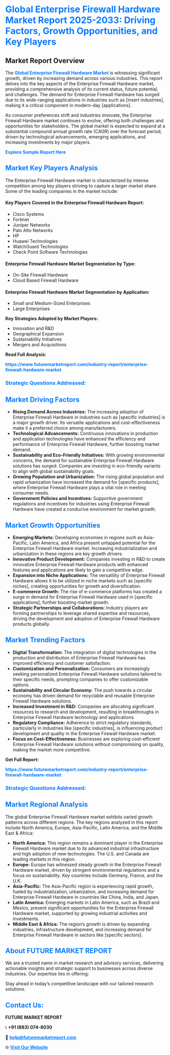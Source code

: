 <h1 style="color: #007BFF;">Global Enterprise Firewall Hardware Market Report 2025-2033: Driving Factors, Growth Opportunities, and Key Players</h1>

<section id="overview">
<h2>Market Report Overview</h2>
<p>The <a href="https://www.futuremarketreport.com/industry-report/enterprise-firewall-hardware-market" style="color: #007BFF; text-decoration: none;"><strong>Global Enterprise Firewall Hardware Market</strong></a> is witnessing significant growth, driven by increasing demand across various industries. This report delves into the key aspects of the Enterprise Firewall Hardware market, providing a comprehensive analysis of its current status, future potential, and challenges. The demand for Enterprise Firewall Hardware has surged due to its wide-ranging applications in industries such as [insert industries], making it a critical component in modern-day [applications].</p>
<p>As consumer preferences shift and industries innovate, the Enterprise Firewall Hardware market continues to evolve, offering both challenges and opportunities for stakeholders. The global market is expected to expand at a substantial compound annual growth rate (CAGR) over the forecast period, driven by technological advancements, emerging applications, and increasing investments by major players.</p>
</section>

<section id="overview">
<p><a href="https://www.futuremarketreport.com/request-sample/reportId=56214" style="color: #007BFF; text-decoration: none;"><strong>Explore Sample Report Here</strong></a></p>
</section>

<section id="key-players">
<h2 style="color: #007BFF;">Market Key Players Analysis</h2>
<p>The Enterprise Firewall Hardware market is characterized by intense competition among key players striving to capture a larger market share. Some of the leading companies in the market include:</p>
<h4>Key Players Covered in the Enterprise Firewall Hardware Report:</h4>
<ul><li>Cisco Systems</li><li>Fortinet</li><li>Juniper Networks</li><li>Palo Alto Networks</li><li>HP</li><li>Huawei Technologies</li><li>WatchGuard Technologies</li><li>Check Point Software Technologies</li></ul>
<h4>Enterprise Firewall Hardware Market Segmentation by Type:</h4>
<ul><li>On-Site Firewall Hardware</li><li>Cloud Based Firewall Hardware</li></ul>

<h4>Enterprise Firewall Hardware Market Segmentation by Application:</h4>
<ul><li>Small and Medium-Sized Enterprises</li><li>Large Enterprises</li></ul>
<p><strong>Key Strategies Adopted by Market Players:</strong></p>
<ul>
<li>Innovation and R&D</li>
<li>Geographical Expansion</li>
<li>Sustainability Initiatives</li>
<li>Mergers and Acquisitions</li>
</ul>
</section>

<section>
<p><strong>Read Full Analysis: </strong></p><a href="https://www.futuremarketreport.com/industry-report/enterprise-firewall-hardware-market" style="color: #007BFF; text-decoration: none;"><strong>https://www.futuremarketreport.com/industry-report/enterprise-firewall-hardware-market</strong></a>
<h3 style="color: #007BFF;">Strategic Questions Addressed:</h3>
</section>

<section id="driving-factors">
<h2 style="color: #007BFF;">Market Driving Factors</h2>
<ul>
<li><strong>Rising Demand Across Industries:</strong> The increasing adoption of Enterprise Firewall Hardware in industries such as [specific industries] is a major growth driver. Its versatile applications and cost-effectiveness make it a preferred choice among manufacturers.</li>
<li><strong>Technological Advancements:</strong> Continuous innovations in production and application technologies have enhanced the efficiency and performance of Enterprise Firewall Hardware, further boosting market demand.</li>
<li><strong>Sustainability and Eco-Friendly Initiatives:</strong> With growing environmental concerns, the demand for sustainable Enterprise Firewall Hardware solutions has surged. Companies are investing in eco-friendly variants to align with global sustainability goals.</li>
<li><strong>Growing Population and Urbanization:</strong> The rising global population and rapid urbanization have increased the demand for [specific products], where Enterprise Firewall Hardware plays a vital role in meeting consumer needs.</li>
<li><strong>Government Policies and Incentives:</strong> Supportive government regulations and incentives for industries using Enterprise Firewall Hardware have created a conducive environment for market growth.</li>
</ul>
</section>

<section id="growth-opportunities">
<h2 style="color: #007BFF;">Market Growth Opportunities</h2>
<ul>
<li><strong>Emerging Markets:</strong> Developing economies in regions such as Asia-Pacific, Latin America, and Africa present untapped potential for the Enterprise Firewall Hardware market. Increasing industrialization and urbanization in these regions are key growth drivers.</li>
<li><strong>Innovative Product Development:</strong> Companies investing in R&D to create innovative Enterprise Firewall Hardware products with enhanced features and applications are likely to gain a competitive edge.</li>
<li><strong>Expansion into Niche Applications:</strong> The versatility of Enterprise Firewall Hardware allows it to be utilized in niche markets such as [specific niches], creating opportunities for growth and diversification.</li>
<li><strong>E-commerce Growth:</strong> The rise of e-commerce platforms has created a surge in demand for Enterprise Firewall Hardware used in [specific applications], further boosting market growth.</li>
<li><strong>Strategic Partnerships and Collaborations:</strong> Industry players are forming partnerships to leverage shared expertise and resources, driving the development and adoption of Enterprise Firewall Hardware products globally.</li>
</ul>
</section>

<section id="trending-factors">
<h2 style="color: #007BFF;">Market Trending Factors</h2>
<ul>
<li><strong>Digital Transformation:</strong> The integration of digital technologies in the production and distribution of Enterprise Firewall Hardware has improved efficiency and customer satisfaction.</li>
<li><strong>Customization and Personalization:</strong> Consumers are increasingly seeking personalized Enterprise Firewall Hardware solutions tailored to their specific needs, prompting companies to offer customizable options.</li>
<li><strong>Sustainability and Circular Economy:</strong> The push towards a circular economy has driven demand for recyclable and reusable Enterprise Firewall Hardware solutions.</li>
<li><strong>Increased Investment in R&D:</strong> Companies are allocating significant resources to research and development, resulting in breakthroughs in Enterprise Firewall Hardware technology and applications.</li>
<li><strong>Regulatory Compliance:</strong> Adherence to strict regulatory standards, particularly in industries like [specific industries], is influencing product development and quality in the Enterprise Firewall Hardware market.</li>
<li><strong>Focus on Cost-Effectiveness:</strong> Businesses are exploring cost-efficient Enterprise Firewall Hardware solutions without compromising on quality, making the market more competitive.</li>
</ul>
</section>

<section>
<p><strong>Get Full Report: </strong></p><a href="https://www.futuremarketreport.com/industry-report/enterprise-firewall-hardware-market" style="color: #007BFF; text-decoration: none;"><strong>https://www.futuremarketreport.com/industry-report/enterprise-firewall-hardware-market</strong></a>
<h3 style="color: #007BFF;">Strategic Questions Addressed:</h3>
</section>


<section id="regional-analysis">
<h2 style="color: #007BFF;">Market Regional Analysis</h2>
<p>The global Enterprise Firewall Hardware market exhibits varied growth patterns across different regions. The key regions analyzed in this report include North America, Europe, Asia-Pacific, Latin America, and the Middle East & Africa:</p>
<ul>
<li><strong>North America:</strong> This region remains a dominant player in the Enterprise Firewall Hardware market due to its advanced industrial infrastructure and high adoption of new technologies. The U.S. and Canada are leading markets in this region.</li>
<li><strong>Europe:</strong> Europe has witnessed steady growth in the Enterprise Firewall Hardware market, driven by stringent environmental regulations and a focus on sustainability. Key countries include Germany, France, and the U.K.</li>
<li><strong>Asia-Pacific:</strong> The Asia-Pacific region is experiencing rapid growth, fueled by industrialization, urbanization, and increasing demand for Enterprise Firewall Hardware in countries like China, India, and Japan.</li>
<li><strong>Latin America:</strong> Emerging markets in Latin America, such as Brazil and Mexico, present significant opportunities for the Enterprise Firewall Hardware market, supported by growing industrial activities and investments.</li>
<li><strong>Middle East & Africa:</strong> The region’s growth is driven by expanding industries, infrastructure development, and increasing demand for Enterprise Firewall Hardware in sectors like [specific sectors].</li>
</ul>
</section>

<footer>
<h2 style="color: #007BFF;">About FUTURE MARKET REPORT</h2>
<p>We are a trusted name in market research and advisory services, delivering actionable insights and strategic support to businesses across diverse industries. Our expertise lies in offering:</p>

<p>Stay ahead in today’s competitive landscape with our tailored research solutions.</p>

<h2 style="color: #007BFF;">Contact Us:</h2>
<p><strong>FUTURE MARKET REPORT</strong></p>
<p>📞 <strong>+91 (883) 074-8030</strong></p>
<p>📧 <strong><a href="mailto:help@futuremarketreport.com" style="color: #007BFF;">help@futuremarketreport.com</a></strong></p>
<p>🌐 <strong><a href="https://www.futuremarketreport.com/" style="color: #007BFF;">Visit Our Website</a></strong></p>
</footer>